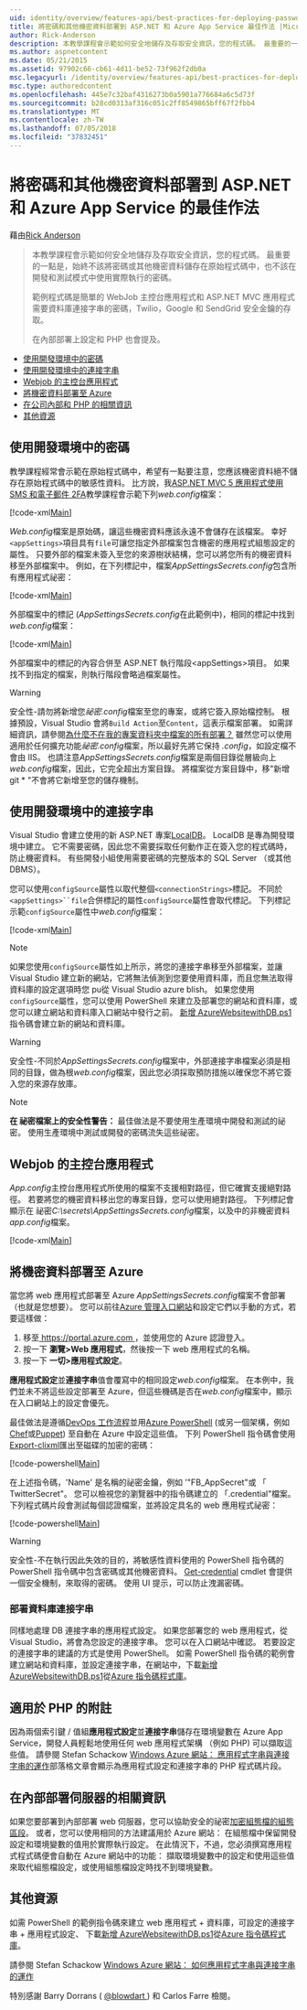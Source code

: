 ```yaml
---
uid: identity/overview/features-api/best-practices-for-deploying-passwords-and-other-sensitive-data-to-aspnet-and-azure
title: 將密碼和其他機密資料部署到 ASP.NET 和 Azure App Service 最佳作法 |Microsoft Docs
author: Rick-Anderson
description: 本教學課程會示範如何安全地儲存及存取安全資訊，您的程式碼。 最重要的一點是您應該永遠不會儲存密碼或其他服務...
ms.author: aspnetcontent
ms.date: 05/21/2015
ms.assetid: 97902c66-cb61-4d11-be52-73f962f2db0a
msc.legacyurl: /identity/overview/features-api/best-practices-for-deploying-passwords-and-other-sensitive-data-to-aspnet-and-azure
msc.type: authoredcontent
ms.openlocfilehash: 445e7c32baf4316273b0a5901a776684a6c5d73f
ms.sourcegitcommit: b28cd0313af316c051c2ff8549865bff67f2fbb4
ms.translationtype: MT
ms.contentlocale: zh-TW
ms.lasthandoff: 07/05/2018
ms.locfileid: "37832451"
---
```

<a name="best-practices-for-deploying-passwords-and-other-sensitive-data-to-aspnet-and-azure-app-service"></a>將密碼和其他機密資料部署到 ASP.NET 和 Azure App Service 的最佳作法
====================
藉由[Rick Anderson](https://github.com/Rick-Anderson)

> 本教學課程會示範如何安全地儲存及存取安全資訊，您的程式碼。 最重要的一點是，始終不該將密碼或其他機密資料儲存在原始程式碼中，也不該在開發和測試模式中使用實際執行的密碼。
> 
> 範例程式碼是簡單的 WebJob 主控台應用程式和 ASP.NET MVC 應用程式需要資料庫連接字串的密碼，Twilio，Google 和 SendGrid 安全金鑰的存取。
> 
> 在內部部署上設定和 PHP 也會提及。


- [使用開發環境中的密碼](#pwd)
- [使用開發環境中的連接字串](#con)
- [Webjob 的主控台應用程式](#wj)
- [將機密資料部署至 Azure](#da)
- [在公司內部和 PHP 的相關資訊](#not)
- [其他資源](#addRes)

<a id="pwd"></a>
## <a name="working-with-passwords-in-the-development-environment"></a>使用開發環境中的密碼

教學課程經常會示範在原始程式碼中，希望有一點要注意，您應該機密資料絕不儲存在原始程式碼中的敏感性資料。 比方說，我[ASP.NET MVC 5 應用程式使用 SMS 和電子郵件 2FA](../../../mvc/overview/security/aspnet-mvc-5-app-with-sms-and-email-two-factor-authentication.md)教學課程會示範下列*web.config*檔案：

[!code-xml[Main](best-practices-for-deploying-passwords-and-other-sensitive-data-to-aspnet-and-azure/samples/sample1.xml)]

*Web.config*檔案是原始碼，讓這些機密資料應該永遠不會儲存在該檔案。 幸好`<appSettings>`項目具有`file`可讓您指定外部檔案包含機密的應用程式組態設定的屬性。 只要外部的檔案未簽入至您的來源樹狀結構，您可以將您所有的機密資料移至外部檔案中。 例如，在下列標記中，檔案*AppSettingsSecrets.config*包含所有應用程式祕密：

[!code-xml[Main](best-practices-for-deploying-passwords-and-other-sensitive-data-to-aspnet-and-azure/samples/sample2.xml)]

外部檔案中的標記 (*AppSettingsSecrets.config*在此範例中)，相同的標記中找到*web.config*檔案：

[!code-xml[Main](best-practices-for-deploying-passwords-and-other-sensitive-data-to-aspnet-and-azure/samples/sample3.xml)]

外部檔案中的標記的內容合併至 ASP.NET 執行階段&lt;appSettings&gt;項目。 如果找不到指定的檔案，則執行階段會略過檔案屬性。

> [!WARNING]
> 安全性-請勿將新增您*祕密.config*檔案至您的專案，或將它簽入原始檔控制。 根據預設，Visual Studio 會將`Build Action`至`Content`，這表示檔案部署。 如需詳細資訊，請參閱[為什麼不在我的專案資料夾中檔案的所有部署？](https://msdn.microsoft.com/library/ee942158(v=vs.110).aspx#can_i_exclude_specific_files_or_folders_from_deployment) 雖然您可以使用適用於任何擴充功能*祕密.config*檔案，所以最好先將它保持 *.config*，如設定檔不會由 IIS。 也請注意*AppSettingsSecrets.config*檔案是兩個目錄從層級向上*web.config*檔案，因此，它完全超出方案目錄。 將檔案從方案目錄中，移&quot;新增 git \* &quot;不會將它新增至您的儲存機制。


<a id="con"></a>
## <a name="working-with-connection-strings-in-the-development-environment"></a>使用開發環境中的連接字串

Visual Studio 會建立使用的新 ASP.NET 專案[LocalDB](https://blogs.msdn.com/b/sqlexpress/archive/2011/07/12/introducing-localdb-a-better-sql-express.aspx)。 LocalDB 是專為開發環境中建立。 它不需要密碼，因此您不需要採取任何動作正在簽入您的程式碼時，防止機密資料。 有些開發小組使用需要密碼的完整版本的 SQL Server （或其他 DBMS）。

您可以使用`configSource`屬性以取代整個`<connectionStrings>`標記。 不同於`<appSettings>``file`合併標記的屬性`configSource`屬性會取代標記。 下列標記示範`configSource`屬性中*web.config*檔案：

[!code-xml[Main](best-practices-for-deploying-passwords-and-other-sensitive-data-to-aspnet-and-azure/samples/sample4.xml?highlight=1)]

> [!NOTE]
> 如果您使用`configSource`屬性如上所示，將您的連接字串移至外部檔案，並讓 Visual Studio 建立新的網站，它將無法偵測到您要使用資料庫，而且您無法取得資料庫的設定選項時您 pu從 Visual Studio azure blish。 如果您使用`configSource`屬性，您可以使用 PowerShell 來建立及部署您的網站和資料庫，或您可以建立網站和資料庫入口網站中發行之前。 [新增 AzureWebsitewithDB.ps1](https://gallery.technet.microsoft.com/scriptcenter/Ultimate-Create-Web-SQL-DB-9e0fdfd3)指令碼會建立新的網站和資料庫。


> [!WARNING]
> 安全性-不同於*AppSettingsSecrets.config*檔案中，外部連接字串檔案必須是相同的目錄，做為根*web.config*檔案，因此您必須採取預防措施以確保您不將它簽入您的來源存放庫。


> [!NOTE]
> **在 祕密檔案上的安全性警告：** 最佳做法是不要使用生產環境中開發和測試的祕密。 使用生產環境中測試或開發的密碼流失這些祕密。


<a id="wj"></a>
## <a name="webjobs-console-apps"></a>Webjob 的主控台應用程式

*App.config*主控台應用程式所使用的檔案不支援相對路徑，但它確實支援絕對路徑。 若要將您的機密資料移出您的專案目錄，您可以使用絕對路徑。 下列標記會顯示在 祕密*C:\secrets\AppSettingsSecrets.config*檔案，以及中的非機密資料*app.config*檔案。

[!code-xml[Main](best-practices-for-deploying-passwords-and-other-sensitive-data-to-aspnet-and-azure/samples/sample5.xml?highlight=2)]

<a id="da"></a>
## <a name="deploying-secrets-to-azure"></a>將機密資料部署至 Azure

當您將 web 應用程式部署至 Azure *AppSettingsSecrets.config*檔案不會部署 （也就是您想要）。 您可以前往[Azure 管理入口網站](https://azure.microsoft.com/services/management-portal/)和設定它們以手動的方式，若要這樣做：

1. 移至[ https://portal.azure.com ](https://portal.azure.com)，並使用您的 Azure 認證登入。
2. 按一下 **瀏覽&gt;Web 應用程式**，然後按一下 web 應用程式的名稱。
3. 按一下 **一切&gt;應用程式設定**。

**應用程式設定**並**連接字串**值會覆寫中的相同設定*web.config*檔案。 在本例中，我們並未不將這些設定部署至 Azure，但這些機碼是否在*web.config*檔案中，顯示在入口網站上的設定會優先。

最佳做法是遵循[DevOps 工作流程](../../../aspnet/overview/developing-apps-with-windows-azure/building-real-world-cloud-apps-with-windows-azure/automate-everything.md)並用[Azure PowerShell](https://azure.microsoft.com/documentation/articles/install-configure-powershell/) (或另一個架構，例如[Chef](http://www.opscode.com/chef/)或[Puppet](http://puppetlabs.com/puppet/what-is-puppet)) 至自動在 Azure 中設定這些值。 下列 PowerShell 指令碼會使用[Export-clixml](http://www.powershellcookbook.com/recipe/PukO/securely-store-credentials-on-disk)匯出至磁碟的加密的密碼：

[!code-powershell[Main](best-practices-for-deploying-passwords-and-other-sensitive-data-to-aspnet-and-azure/samples/sample6.ps1)]

在上述指令碼，'Name' 是名稱的祕密金鑰，例如 '&quot;FB\_AppSecret&quot;或 「 TwitterSecret"。 您可以檢視您的瀏覽器中的指令碼建立的 「.credential"檔案。 下列程式碼片段會測試每個認證檔案，並將設定具名的 web 應用程式祕密：

[!code-powershell[Main](best-practices-for-deploying-passwords-and-other-sensitive-data-to-aspnet-and-azure/samples/sample7.ps1)]

> [!WARNING]
> 安全性-不在執行因此失效的目的，將敏感性資料使用的 PowerShell 指令碼的 PowerShell 指令碼中包含密碼或其他機密資料。 [Get-credential](https://technet.microsoft.com/library/hh849815.aspx) cmdlet 會提供一個安全機制，來取得的密碼。 使用 UI 提示，可以防止洩漏密碼。


### <a name="deploying-db-connection-strings"></a>部署資料庫連接字串

同樣地處理 DB 連接字串的應用程式設定。 如果您部署您的 web 應用程式，從 Visual Studio，將會為您設定的連接字串。 您可以在入口網站中確認。 若要設定的連接字串的建議的方式是使用 PowerShell。 如需 PowerShell 指令碼的範例會建立網站和資料庫，並設定連接字串，在網站中，下載[新增 AzureWebsitewithDB.ps1](https://gallery.technet.microsoft.com/scriptcenter/Ultimate-Create-Web-SQL-DB-9e0fdfd3)從[Azure 指令碼程式庫](https://gallery.technet.microsoft.com/scriptcenter/site/search?f%5B0%5D.Type=RootCategory&amp;f%5B0%5D.Value=WindowsAzure)。

<a id="not"></a>
## <a name="notes-for-php"></a>適用於 PHP 的附註

因為兩個索引鍵 / 值組**應用程式設定**並**連接字串**儲存在環境變數在 Azure App Service，開發人員輕鬆地使用任何 web 應用程式架構 （例如 PHP) 可以擷取這些值。 請參閱 Stefan Schackow [Windows Azure 網站： 應用程式字串與連接字串的運作](https://azure.microsoft.com/blog/2013/07/17/windows-azure-web-sites-how-application-strings-and-connection-strings-work/)部落格文章會顯示為應用程式設定和連接字串的 PHP 程式碼片段。

## <a name="notes-for-on-premises-servers"></a>在內部部署伺服器的相關資訊

如果您要部署到內部部署 web 伺服器，您可以協助安全的祕密[加密組態檔的組態區段](https://msdn.microsoft.com/library/ff647398.aspx)。 或者，您可以使用相同的方法建議用於 Azure 網站： 在組態檔中保留開發設定和環境變數的值用於實際執行設定。 在此情況下，不過，您必須撰寫應用程式程式碼便會自動在 Azure 網站中的功能： 擷取環境變數中的設定和使用這些值來取代組態檔設定，或使用組態檔設定時找不到環境變數。

<a id="addRes"></a>
## <a name="additional-resources"></a>其他資源

如需 PowerShell 的範例指令碼來建立 web 應用程式 + 資料庫，可設定的連接字串 + 應用程式設定、 下載[新增 AzureWebsitewithDB.ps1](https://gallery.technet.microsoft.com/scriptcenter/Ultimate-Create-Web-SQL-DB-9e0fdfd3)從[Azure 指令碼程式庫](https://gallery.technet.microsoft.com/scriptcenter/site/search?f%5B0%5D.Type=RootCategory&amp;f%5B0%5D.Value=WindowsAzure)。 

請參閱 Stefan Schackow [Windows Azure 網站： 如何應用程式字串與連接字串的運作](https://azure.microsoft.com/blog/2013/07/17/windows-azure-web-sites-how-application-strings-and-connection-strings-work/)


特別感謝 Barry Dorrans ( [ @blowdart ](https://twitter.com/blowdart) ) 和 Carlos Farre 檢閱。
